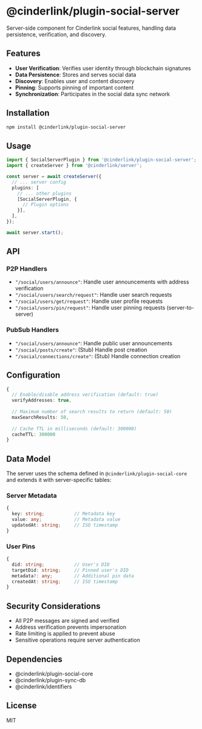 # @cinderlink/plugin-social-server

Server-side component for Cinderlink social features, handling data persistence, verification, and discovery.

## Features

- **User Verification**: Verifies user identity through blockchain signatures
- **Data Persistence**: Stores and serves social data
- **Discovery**: Enables user and content discovery
- **Pinning**: Supports pinning of important content
- **Synchronization**: Participates in the social data sync network

## Installation

```bash
npm install @cinderlink/plugin-social-server
```

## Usage

```typescript
import { SocialServerPlugin } from '@cinderlink/plugin-social-server';
import { createServer } from '@cinderlink/server';

const server = await createServer({
  // ... server config
  plugins: [
    // ... other plugins
    [SocialServerPlugin, {
      // Plugin options
    }],
  ],
});

await server.start();
```

## API

### P2P Handlers

- `"/social/users/announce"`: Handle user announcements with address verification
- `"/social/users/search/request"`: Handle user search requests
- `"/social/users/get/request"`: Handle user profile requests
- `"/social/users/pin/request"`: Handle user pinning requests (server-to-server)

### PubSub Handlers

- `"/social/users/announce"`: Handle public user announcements
- `"/social/posts/create"`: (Stub) Handle post creation
- `"/social/connections/create"`: (Stub) Handle connection creation

## Configuration

```typescript
{
  // Enable/disable address verification (default: true)
  verifyAddresses: true,
  
  // Maximum number of search results to return (default: 50)
  maxSearchResults: 50,
  
  // Cache TTL in milliseconds (default: 300000)
  cacheTTL: 300000
}
```

## Data Model

The server uses the schema defined in `@cinderlink/plugin-social-core` and extends it with server-specific tables:

### Server Metadata

```typescript
{
  key: string;           // Metadata key
  value: any;            // Metadata value
  updatedAt: string;     // ISO timestamp
}
```

### User Pins

```typescript
{
  did: string;           // User's DID
  targetDid: string;     // Pinned user's DID
  metadata?: any;        // Additional pin data
  createdAt: string;     // ISO timestamp
}
```

## Security Considerations

- All P2P messages are signed and verified
- Address verification prevents impersonation
- Rate limiting is applied to prevent abuse
- Sensitive operations require server authentication

## Dependencies

- @cinderlink/plugin-social-core
- @cinderlink/plugin-sync-db
- @cinderlink/identifiers

## License

MIT
